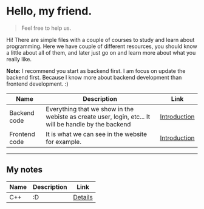 
# Hello, my friend.

> Feel free to help us.

Hi! There are simple files with a couple of courses to study and learn about programming. Here we have couple of different resources, you should know a little about all of them, and later just go on and learn more about what you really like.

**Note:** I recommend you start as backend first. I am focus on update  the backend first. Because I know more about backend development than frontend development. :)

| Name | Description |Link|
|--|--|--|
| Backend code | Everything that we show in the webiste as create user, login, etc... It will be handle by the backend |[Introduction](https://github.com/nonihongo2/l34rn-c0d3-n0w/blob/main/software-engine/backend/introduction.md)
| Frontend code| It is what we can see in the website for example.|[Introduction](https://github.com/nonihongo2/l34rn-c0d3-n0w/blob/main/software-engine/frontend/introduction.md)



----
## My notes
| Name | Description |Link|
|--|--|--|
|C++| :D | [Details]()|




<!--stackedit_data:
eyJoaXN0b3J5IjpbLTcyMjM5MzkyNCwxMzA3MTYxMDcyLDE3ND
M5MDgyODIsLTEyMzQ3OTU0NjhdfQ==
-->